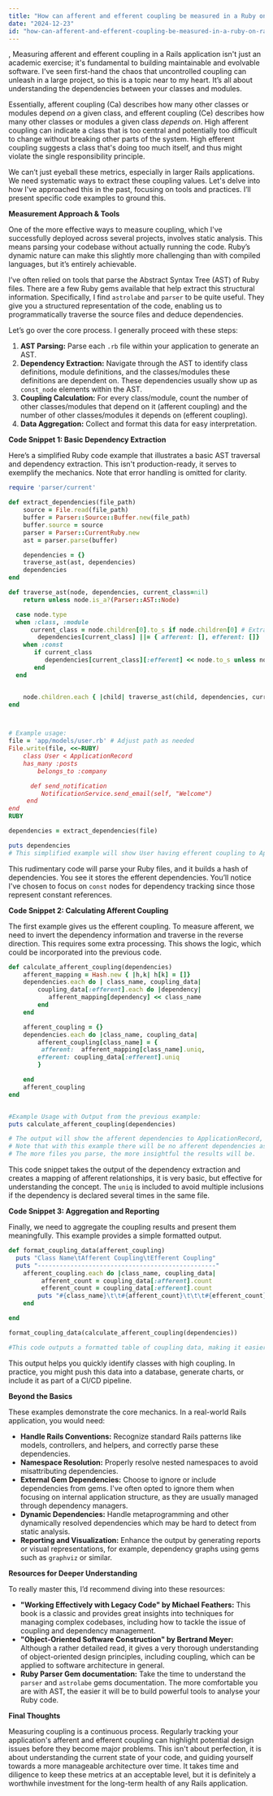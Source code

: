 ```yaml
---
title: "How can afferent and efferent coupling be measured in a Ruby on Rails application?"
date: "2024-12-23"
id: "how-can-afferent-and-efferent-coupling-be-measured-in-a-ruby-on-rails-application"
---
```


,  Measuring afferent and efferent coupling in a Rails application isn't just an academic exercise; it's fundamental to building maintainable and evolvable software. I've seen first-hand the chaos that uncontrolled coupling can unleash in a large project, so this is a topic near to my heart. It’s all about understanding the dependencies between your classes and modules.

Essentially, afferent coupling (Ca) describes how many other classes or modules depend *on* a given class, and efferent coupling (Ce) describes how many other classes or modules a given class *depends on*. High afferent coupling can indicate a class that is too central and potentially too difficult to change without breaking other parts of the system. High efferent coupling suggests a class that's doing too much itself, and thus might violate the single responsibility principle.

We can’t just eyeball these metrics, especially in larger Rails applications. We need systematic ways to extract these coupling values. Let's delve into how I've approached this in the past, focusing on tools and practices. I’ll present specific code examples to ground this.

**Measurement Approach & Tools**

One of the more effective ways to measure coupling, which I've successfully deployed across several projects, involves static analysis. This means parsing your codebase without actually running the code. Ruby’s dynamic nature can make this slightly more challenging than with compiled languages, but it’s entirely achievable.

I’ve often relied on tools that parse the Abstract Syntax Tree (AST) of Ruby files. There are a few Ruby gems available that help extract this structural information. Specifically, I find `astrolabe` and `parser` to be quite useful. They give you a structured representation of the code, enabling us to programmatically traverse the source files and deduce dependencies.

Let’s go over the core process. I generally proceed with these steps:

1.  **AST Parsing:** Parse each `.rb` file within your application to generate an AST.
2.  **Dependency Extraction:** Navigate through the AST to identify class definitions, module definitions, and the classes/modules these definitions are dependent on. These dependencies usually show up as `const_node` elements within the AST.
3.  **Coupling Calculation:** For every class/module, count the number of other classes/modules that depend on it (afferent coupling) and the number of other classes/modules it depends on (efferent coupling).
4.  **Data Aggregation:** Collect and format this data for easy interpretation.

**Code Snippet 1: Basic Dependency Extraction**

Here’s a simplified Ruby code example that illustrates a basic AST traversal and dependency extraction. This isn't production-ready, it serves to exemplify the mechanics. Note that error handling is omitted for clarity.

```ruby
require 'parser/current'

def extract_dependencies(file_path)
    source = File.read(file_path)
    buffer = Parser::Source::Buffer.new(file_path)
    buffer.source = source
    parser = Parser::CurrentRuby.new
    ast = parser.parse(buffer)

    dependencies = {}
    traverse_ast(ast, dependencies)
    dependencies
end

def traverse_ast(node, dependencies, current_class=nil)
    return unless node.is_a?(Parser::AST::Node)

  case node.type
  when :class, :module
      current_class = node.children[0].to_s if node.children[0] # Extract class/module name
        dependencies[current_class] ||= { afferent: [], efferent: []}
    when :const
       if current_class
          dependencies[current_class][:efferent] << node.to_s unless node.parent.type == :class || node.parent.type == :module #Only track dependencies outside the current class/module scope
       end
  end


    node.children.each { |child| traverse_ast(child, dependencies, current_class)} if node.respond_to?(:children)
end



# Example usage:
file = 'app/models/user.rb' # Adjust path as needed
File.write(file, <<~RUBY)
    class User < ApplicationRecord
    has_many :posts
        belongs_to :company

      def send_notification
         NotificationService.send_email(self, "Welcome")
     end
end
RUBY

dependencies = extract_dependencies(file)

puts dependencies
# This simplified example will show User having efferent coupling to ApplicationRecord, Post, Company, and NotificationService
```

This rudimentary code will parse your Ruby files, and it builds a hash of dependencies. You see it stores the efferent dependencies. You’ll notice I've chosen to focus on `const` nodes for dependency tracking since those represent constant references.

**Code Snippet 2: Calculating Afferent Coupling**

The first example gives us the efferent coupling. To measure afferent, we need to invert the dependency information and traverse in the reverse direction. This requires some extra processing. This shows the logic, which could be incorporated into the previous code.

```ruby
def calculate_afferent_coupling(dependencies)
    afferent_mapping = Hash.new { |h,k| h[k] = []}
    dependencies.each do | class_name, coupling_data|
        coupling_data[:efferent].each do |dependency|
           afferent_mapping[dependency] << class_name
        end
    end

    afferent_coupling = {}
    dependencies.each do |class_name, coupling_data|
        afferent_coupling[class_name] = {
         afferent:  afferent_mapping[class_name].uniq,
        efferent: coupling_data[:efferent].uniq
        }

    end
    afferent_coupling
end


#Example Usage with Output from the previous example:
puts calculate_afferent_coupling(dependencies)

# The output will show the afferent dependencies to ApplicationRecord, Post, Company, and NotificationService, and also the efferent dependencies from previous example.
# Note that with this example there will be no afferent dependencies as User is the only file parsed, and the classes it depends on are not parsed.
# The more files you parse, the more insightful the results will be.

```

This code snippet takes the output of the dependency extraction and creates a mapping of afferent relationships, it is very basic, but effective for understanding the concept. The `uniq` is included to avoid multiple inclusions if the dependency is declared several times in the same file.

**Code Snippet 3: Aggregation and Reporting**

Finally, we need to aggregate the coupling results and present them meaningfully. This example provides a simple formatted output.

```ruby
def format_coupling_data(afferent_coupling)
  puts "Class Name\tAfferent Coupling\tEfferent Coupling"
  puts "-------------------------------------------------"
    afferent_coupling.each do |class_name, coupling_data|
         afferent_count = coupling_data[:afferent].count
         efferent_count = coupling_data[:efferent].count
        puts "#{class_name}\t\t#{afferent_count}\t\t\t#{efferent_count}"
    end

end

format_coupling_data(calculate_afferent_coupling(dependencies))

#This code outputs a formatted table of coupling data, making it easier to review
```

This output helps you quickly identify classes with high coupling. In practice, you might push this data into a database, generate charts, or include it as part of a CI/CD pipeline.

**Beyond the Basics**

These examples demonstrate the core mechanics. In a real-world Rails application, you would need:

*   **Handle Rails Conventions:** Recognize standard Rails patterns like models, controllers, and helpers, and correctly parse these dependencies.
*   **Namespace Resolution:** Properly resolve nested namespaces to avoid misattributing dependencies.
*   **External Gem Dependencies:** Choose to ignore or include dependencies from gems. I've often opted to ignore them when focusing on internal application structure, as they are usually managed through dependency managers.
*   **Dynamic Dependencies:** Handle metaprogramming and other dynamically resolved dependencies which may be hard to detect from static analysis.
*   **Reporting and Visualization:** Enhance the output by generating reports or visual representations, for example, dependency graphs using gems such as `graphviz` or similar.

**Resources for Deeper Understanding**

To really master this, I’d recommend diving into these resources:

*   **"Working Effectively with Legacy Code" by Michael Feathers:** This book is a classic and provides great insights into techniques for managing complex codebases, including how to tackle the issue of coupling and dependency management.
*   **"Object-Oriented Software Construction" by Bertrand Meyer:** Although a rather detailed read, it gives a very thorough understanding of object-oriented design principles, including coupling, which can be applied to software architecture in general.
*   **Ruby Parser Gem documentation:** Take the time to understand the `parser` and `astrolabe` gems documentation. The more comfortable you are with AST, the easier it will be to build powerful tools to analyse your Ruby code.

**Final Thoughts**

Measuring coupling is a continuous process. Regularly tracking your application's afferent and efferent coupling can highlight potential design issues before they become major problems. This isn't about perfection, it is about understanding the current state of your code, and guiding yourself towards a more manageable architecture over time. It takes time and diligence to keep these metrics at an acceptable level, but it is definitely a worthwhile investment for the long-term health of any Rails application.
